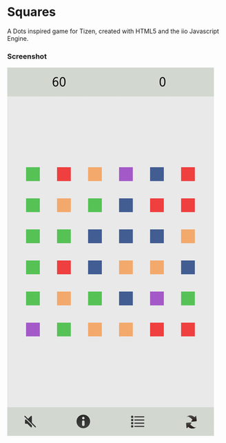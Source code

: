 Squares
=======

A Dots inspired game for Tizen, created with HTML5 and the iio Javascript Engine.

### Screenshot

![Squares! Screenshot](https://raw.githubusercontent.com/Cherum/Squares/master/img/screenshots/squares0.png)